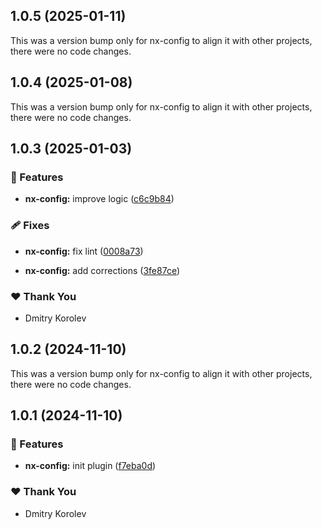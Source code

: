 ## 1.0.5 (2025-01-11)

This was a version bump only for nx-config to align it with other projects, there were no code changes.

## 1.0.4 (2025-01-08)

This was a version bump only for nx-config to align it with other projects, there were no code changes.

## 1.0.3 (2025-01-03)

### 🚀 Features

- **nx-config:** improve logic ([c6c9b84](https://github.com/dg-korolev/nx-helpers/commit/c6c9b84))

### 🩹 Fixes

- **nx-config:** fix lint ([0008a73](https://github.com/dg-korolev/nx-helpers/commit/0008a73))

- **nx-config:** add corrections ([3fe87ce](https://github.com/dg-korolev/nx-helpers/commit/3fe87ce))

### ❤️ Thank You

- Dmitry Korolev

## 1.0.2 (2024-11-10)

This was a version bump only for nx-config to align it with other projects, there were no code changes.

## 1.0.1 (2024-11-10)

### 🚀 Features

- **nx-config:** init plugin ([f7eba0d](https://github.com/dg-korolev/nx-helpers/commit/f7eba0d))

### ❤️ Thank You

- Dmitry Korolev

